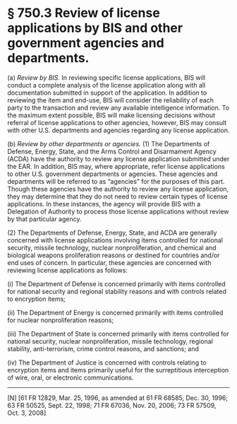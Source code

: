 # § 750.3   Review of license applications by BIS and other government agencies and departments.

(a) *Review by BIS.* In reviewing specific license applications, BIS will conduct a complete analysis of the license application along with all documentation submitted in support of the application. In addition to reviewing the item and end-use, BIS will consider the reliability of each party to the transaction and review any available intelligence information. To the maximum extent possible, BIS will make licensing decisions without referral of license applications to other agencies, however, BIS may consult with other U.S. departments and agencies regarding any license application.


(b) *Review by other departments or agencies.* (1) The Departments of Defense, Energy, State, and the Arms Control and Disarmament Agency (ACDA) have the authority to review any license application submitted under the EAR. In addition, BIS may, where appropriate, refer license applications to other U.S. government departments or agencies. These agencies and departments will be referred to as “agencies” for the purposes of this part. Though these agencies have the authority to review any license application, they may determine that they do not need to review certain types of license applications. In these instances, the agency will provide BIS with a Delegation of Authority to process those license applications without review by that particular agency.


(2) The Departments of Defense, Energy, State, and ACDA are generally concerned with license applications involving items controlled for national security, missile technology, nuclear nonproliferation, and chemical and biological weapons proliferation reasons or destined for countries and/or end uses of concern. In particular, these agencies are concerned with reviewing license applications as follows:


(i) The Department of Defense is concerned primarily with items controlled for national security and regional stability reasons and with controls related to encryption items;


(ii) The Department of Energy is concerned primarily with items controlled for nuclear nonproliferation reasons;


(iii) The Department of State is concerned primarily with items controlled for national security, nuclear nonproliferation, missile technology, regional stability, anti-terrorism, crime control reasons, and sanctions; and


(iv) The Department of Justice is concerned with controls relating to encryption items and items primarily useful for the surreptitious interception of wire, oral, or electronic communications.



---

[N] [61 FR 12829, Mar. 25, 1996, as amended at 61 FR 68585, Dec. 30, 1996; 63 FR 50525, Sept. 22, 1998; 71 FR 67036, Nov. 20, 2006; 73 FR 57509, Oct. 3, 2008]




